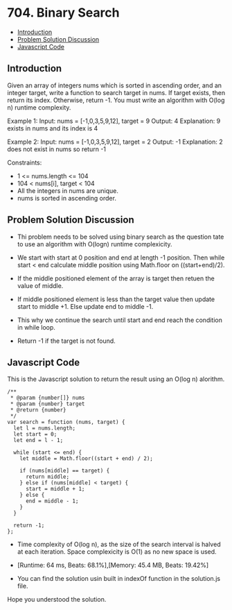 # 704. Binary Search

- [Introduction](#introduction)
- [Problem Solution Discussion](#problemDiscussion)
- [Javascript Code](#code)

<a name="introduction"></a>

## Introduction

Given an array of integers nums which is sorted in ascending order, and an integer target, write a function to search target in nums. If target exists, then return its index. Otherwise, return -1.
You must write an algorithm with O(log n) runtime complexity.

Example 1:
Input: nums = [-1,0,3,5,9,12], target = 9
Output: 4
Explanation: 9 exists in nums and its index is 4

Example 2:
Input: nums = [-1,0,3,5,9,12], target = 2
Output: -1
Explanation: 2 does not exist in nums so return -1

Constraints:

- 1 <= nums.length <= 104
- 104 < nums[i], target < 104
- All the integers in nums are unique.
- nums is sorted in ascending order.

<a name="problemDiscussion"></a>

## Problem Solution Discussion

- Thi problem needs to be solved using binary search as the question tate to use an algorithm with O(logn) runtime complexicity.

- We start with start at 0 position and end at length -1 position. Then while start < end calculate middle position using Math.floor on ((start+end)/2).

- If the middle positioned element of the array is target then retuen the value of middle.

- If middle positioned element is less than the target value then update start to middle +1. Else update end to middle -1.

- This why we continue the search until start and end reach the condition in while loop.

- Return -1 if the target is not found.

<a name="code"></a>

## Javascript Code

This is the Javascript solution to return the result using an O(log n) alorithm.

```
/**
 * @param {number[]} nums
 * @param {number} target
 * @return {number}
 */
var search = function (nums, target) {
  let l = nums.length;
  let start = 0;
  let end = l - 1;

  while (start <= end) {
    let middle = Math.floor((start + end) / 2);

    if (nums[middle] == target) {
      return middle;
    } else if (nums[middle] < target) {
      start = middle + 1;
    } else {
      end = middle - 1;
    }
  }

  return -1;
};

```

- Time complexity of O(log n), as the size of the search interval is halved at each iteration. Space complexicity is O(1) as no new space is used.

- [Runtime: 64 ms, Beats: 68.1%],[Memory: 45.4 MB, Beats: 19.42%]

- You can find the solution usin built in indexOf function in the solution.js file.

Hope you understood the solution.
